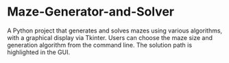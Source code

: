 # Maze-Generator-and-Solver
A Python project that generates and solves mazes using various algorithms, with a graphical display via Tkinter. Users can choose the maze size and generation algorithm from the command line. The solution path is highlighted in the GUI.
